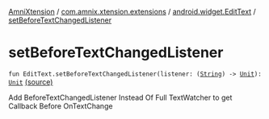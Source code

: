 [AmniXtension](../../index.md) / [com.amnix.xtension.extensions](../index.md) / [android.widget.EditText](index.md) / [setBeforeTextChangedListener](./set-before-text-changed-listener.md)

# setBeforeTextChangedListener

`fun EditText.setBeforeTextChangedListener(listener: (`[`String`](https://kotlinlang.org/api/latest/jvm/stdlib/kotlin/-string/index.html)`) -> `[`Unit`](https://kotlinlang.org/api/latest/jvm/stdlib/kotlin/-unit/index.html)`): `[`Unit`](https://kotlinlang.org/api/latest/jvm/stdlib/kotlin/-unit/index.html) [(source)](https://github.com/AmniX/AmniXTension/tree/master/AmniXtension/src/main/java/com/amnix/xtension/extensions/EdittextExtensions.kt#L39)

Add BeforeTextChangedListener Instead Of Full TextWatcher to get Callback Before OnTextChange

